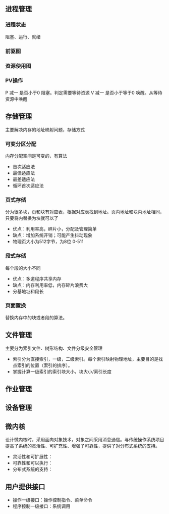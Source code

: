 ## 进程管理
### 进程状态
阻塞、运行、就绪
### 前驱图
### 资源使用图
### PV操作
P 减一 是否小于0 阻塞。判定需要等待资源
V 减一 是否小于等于0 唤醒。从等待资源中唤醒
## 存储管理
主要解决内存的地址映射问题，存储方式
### 可变分区分配
内存分配空间是可变的，有算法
+ 首次适应法
+ 最佳适应法
+ 最差适应法
+ 循环首次适应法
### 页式存储
分为很多块，页和块有对应表，根据对应表找到地址。页内地址和块内地址相同，只要将内替换为块就可以了
+ 优点：利用率高，碎片小，分配及管理简单
+ 缺点：增加系统开销；可能产生抖动现象
+ 物理页大小为512字节，为8位 0-511
### 段式存储
每个段的大小不同
+ 优点：多道程序共享内存
+ 缺点：内存利用率低，内存碎片浪费大
+ 分基地址和段长
### 页面置换
替换内存中的块或者段的算法。
## 文件管理
主要分为索引文件、树形结构、文件分级安全管理
+ 索引分为直接索引，一级，二级索引。每个索引映射物理地址，主要目的是找点索引的位置（索引的排序）。
+ 掌握计算一级索引的索引块大小，块大小/索引长度
## 作业管理
## 设备管理

## 微内核
设计微内核时，采用面向对象技术，对象之间采用消息通信。与传统操作系统项目提高了系统的灵活性、可扩充性、增强了可靠性，提供了对分布式系统的支持。
+ 灵活性和可扩展性：
+ 可靠性和可以执行：
+ 分布式系统的支持：

## 用户提供接口
+ 操作一级接口：操作控制指令、菜单命令
+ 程序控制一级接口：系统调用